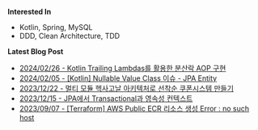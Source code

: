 
**Interested In**
- Kotlin, Spring, MySQL
- DDD, Clean Architecture, TDD

**Latest Blog Post**
- [2024/02/26 - Kotlin Trailing Lambdas를 활용한 분산락 AOP 구현](https://waterfogsw.tistory.com/64) <br/>
- [2024/02/05 - [Kotlin] Nullable Value Class 이슈 - JPA Entity](https://waterfogsw.tistory.com/63) <br/>
- [2023/12/22 - 멀티 모듈 헥사고날 아키텍처로 선착순 쿠폰시스템 만들기](https://waterfogsw.tistory.com/62) <br/>
- [2023/12/15 - JPA에서 Transactional과 영속성 컨텍스트](https://waterfogsw.tistory.com/61) <br/>
- [2023/09/07 - [Terraform] AWS Public ECR 리소스 생성 Error : no such host](https://waterfogsw.tistory.com/57) <br/>
